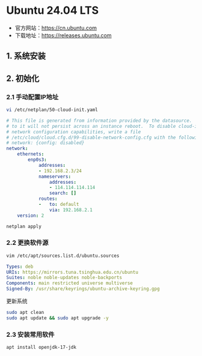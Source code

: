 # Ubuntu 24.04 LTS

- 官方网站：https://cn.ubuntu.com
- 下载地址：https://releases.ubuntu.com

## 1. 系统安装

## 2. 初始化

### 2.1 手动配置IP地址

```bash
vi /etc/netplan/50-cloud-init.yaml
```

```yaml
# This file is generated from information provided by the datasource.  Changes
# to it will not persist across an instance reboot.  To disable cloud-init's
# network configuration capabilities, write a file
# /etc/cloud/cloud.cfg.d/99-disable-network-config.cfg with the following:
# network: {config: disabled}
network:
    ethernets:
        enp0s3:
            addresses:
            - 192.168.2.3/24
            nameservers:
                addresses:
                - 114.114.114.114
                search: []
            routes:
            -   to: default
                via: 192.168.2.1
    version: 2
```

```bash
netplan apply
```

### 2.2 更换软件源

```bash
vim /etc/apt/sources.list.d/ubuntu.sources
```

```yaml
Types: deb
URIs: https://mirrors.tuna.tsinghua.edu.cn/ubuntu
Suites: noble noble-updates noble-backports
Components: main restricted universe multiverse
Signed-By: /usr/share/keyrings/ubuntu-archive-keyring.gpg
```

更新系统

```bash
sudo apt clean
sudo apt update && sudo apt upgrade -y
```

### 2.3 安装常用软件

```bash
apt install openjdk-17-jdk
```